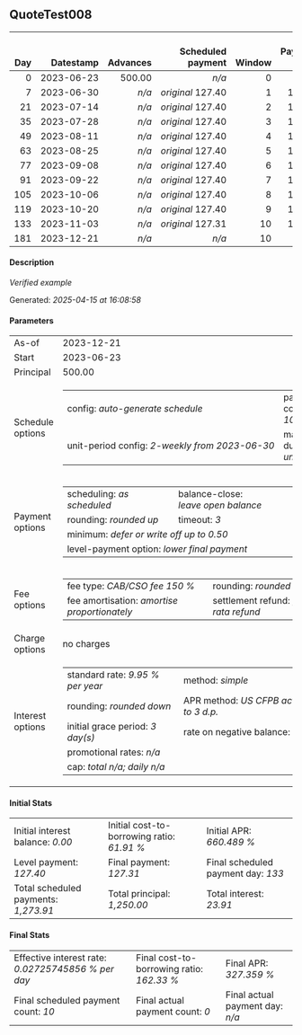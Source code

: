 <h2>QuoteTest008</h2><table><thead style="vertical-align: bottom;"><th style="text-align: right;">Day</th><th style="text-align: right;">Datestamp</th><th style="text-align: right;">Advances</th><th style="text-align: right;">Scheduled payment</th><th style="text-align: right;">Window</th><th style="text-align: right;">Payment due</th><th style="text-align: right;">Actual payments</th><th style="text-align: right;">Generated payment</th><th style="text-align: right;">Net effect</th><th style="text-align: right;">Payment status</th><th style="text-align: right;">Balance status</th><th style="text-align: right;">Simple interest</th><th style="text-align: right;">New interest</th><th style="text-align: right;">New charges</th><th style="text-align: right;">Principal portion</th><th style="text-align: right;">Fee portion</th><th style="text-align: right;">Interest portion</th><th style="text-align: right;">Charges portion</th><th style="text-align: right;">Fee refund</th><th style="text-align: right;">Principal balance</th><th style="text-align: right;">Fee balance</th><th style="text-align: right;">Interest balance</th><th style="text-align: right;">Charges balance</th><th style="text-align: right;">Settlement figure</th><th style="text-align: right;">Fee refund if&nbsp;settled</th></thead><tr style="text-align: right;"><td class="ci00">0</td><td class="ci01" style="white-space: nowrap;">2023-06-23</td><td class="ci02">500.00</td><td class="ci03" style="white-space: nowrap;"><i>n/a<i></td><td class="ci04">0</td><td class="ci05">0.00</td><td class="ci06"><i>n/a</i></td><td class="ci07"><i>n/a</i></td><td class="ci08">0.00</td><td class="ci09"><i>none&nbsp;scheduled</i></td><td class="ci10">open</td><td class="ci13">0.0000</td><td class="ci14">0.0000</td><td class="ci15"><i>n/a</i></td><td class="ci16">0.00</td><td class="ci17">0.00</td><td class="ci18">0.00</td><td class="ci19">0.00</td><td class="ci20">0.00</td><td class="ci21">500.00</td><td class="ci22">750.00</td><td class="ci23">0.0000</td><td class="ci24">0.00</td><td class="ci25">1,250.00</td><td class="ci26">750.00</td></tr><tr style="text-align: right;"><td class="ci00">7</td><td class="ci01" style="white-space: nowrap;">2023-06-30</td><td class="ci02"><i>n/a</i></td><td class="ci03" style="white-space: nowrap;"><i>original</i> 127.40</td><td class="ci04">1</td><td class="ci05">127.40</td><td class="ci06"><i>n/a</i></td><td class="ci07"><i>n/a</i></td><td class="ci08">0.00</td><td class="ci09"><i>missed&nbsp;payment</i></td><td class="ci10">open</td><td class="ci13">2.3853</td><td class="ci14">2.3853</td><td class="ci15"><i>n/a</i></td><td class="ci16">0.00</td><td class="ci17">0.00</td><td class="ci18">0.00</td><td class="ci19">0.00</td><td class="ci20">710.53</td><td class="ci21">500.00</td><td class="ci22">750.00</td><td class="ci23">2.3853</td><td class="ci24">0.00</td><td class="ci25">541.85</td><td class="ci26">710.53</td></tr><tr style="text-align: right;"><td class="ci00">21</td><td class="ci01" style="white-space: nowrap;">2023-07-14</td><td class="ci02"><i>n/a</i></td><td class="ci03" style="white-space: nowrap;"><i>original</i> 127.40</td><td class="ci04">2</td><td class="ci05">127.40</td><td class="ci06"><i>n/a</i></td><td class="ci07"><i>n/a</i></td><td class="ci08">0.00</td><td class="ci09"><i>missed&nbsp;payment</i></td><td class="ci10">open</td><td class="ci13">4.7705</td><td class="ci14">4.7705</td><td class="ci15"><i>n/a</i></td><td class="ci16">0.00</td><td class="ci17">0.00</td><td class="ci18">0.00</td><td class="ci19">0.00</td><td class="ci20">631.58</td><td class="ci21">500.00</td><td class="ci22">750.00</td><td class="ci23">7.1558</td><td class="ci24">0.00</td><td class="ci25">625.57</td><td class="ci26">631.58</td></tr><tr style="text-align: right;"><td class="ci00">35</td><td class="ci01" style="white-space: nowrap;">2023-07-28</td><td class="ci02"><i>n/a</i></td><td class="ci03" style="white-space: nowrap;"><i>original</i> 127.40</td><td class="ci04">3</td><td class="ci05">127.40</td><td class="ci06"><i>n/a</i></td><td class="ci07"><i>n/a</i></td><td class="ci08">0.00</td><td class="ci09"><i>missed&nbsp;payment</i></td><td class="ci10">open</td><td class="ci13">4.7705</td><td class="ci14">4.7705</td><td class="ci15"><i>n/a</i></td><td class="ci16">0.00</td><td class="ci17">0.00</td><td class="ci18">0.00</td><td class="ci19">0.00</td><td class="ci20">552.64</td><td class="ci21">500.00</td><td class="ci22">750.00</td><td class="ci23">11.9264</td><td class="ci24">0.00</td><td class="ci25">709.28</td><td class="ci26">552.64</td></tr><tr style="text-align: right;"><td class="ci00">49</td><td class="ci01" style="white-space: nowrap;">2023-08-11</td><td class="ci02"><i>n/a</i></td><td class="ci03" style="white-space: nowrap;"><i>original</i> 127.40</td><td class="ci04">4</td><td class="ci05">127.40</td><td class="ci06"><i>n/a</i></td><td class="ci07"><i>n/a</i></td><td class="ci08">0.00</td><td class="ci09"><i>missed&nbsp;payment</i></td><td class="ci10">open</td><td class="ci13">4.7705</td><td class="ci14">4.7705</td><td class="ci15"><i>n/a</i></td><td class="ci16">0.00</td><td class="ci17">0.00</td><td class="ci18">0.00</td><td class="ci19">0.00</td><td class="ci20">473.69</td><td class="ci21">500.00</td><td class="ci22">750.00</td><td class="ci23">16.6969</td><td class="ci24">0.00</td><td class="ci25">793.00</td><td class="ci26">473.69</td></tr><tr style="text-align: right;"><td class="ci00">63</td><td class="ci01" style="white-space: nowrap;">2023-08-25</td><td class="ci02"><i>n/a</i></td><td class="ci03" style="white-space: nowrap;"><i>original</i> 127.40</td><td class="ci04">5</td><td class="ci05">127.40</td><td class="ci06"><i>n/a</i></td><td class="ci07"><i>n/a</i></td><td class="ci08">0.00</td><td class="ci09"><i>missed&nbsp;payment</i></td><td class="ci10">open</td><td class="ci13">4.7705</td><td class="ci14">4.7705</td><td class="ci15"><i>n/a</i></td><td class="ci16">0.00</td><td class="ci17">0.00</td><td class="ci18">0.00</td><td class="ci19">0.00</td><td class="ci20">394.74</td><td class="ci21">500.00</td><td class="ci22">750.00</td><td class="ci23">21.4675</td><td class="ci24">0.00</td><td class="ci25">876.72</td><td class="ci26">394.74</td></tr><tr style="text-align: right;"><td class="ci00">77</td><td class="ci01" style="white-space: nowrap;">2023-09-08</td><td class="ci02"><i>n/a</i></td><td class="ci03" style="white-space: nowrap;"><i>original</i> 127.40</td><td class="ci04">6</td><td class="ci05">127.40</td><td class="ci06"><i>n/a</i></td><td class="ci07"><i>n/a</i></td><td class="ci08">0.00</td><td class="ci09"><i>missed&nbsp;payment</i></td><td class="ci10">open</td><td class="ci13">4.7705</td><td class="ci14">4.7705</td><td class="ci15"><i>n/a</i></td><td class="ci16">0.00</td><td class="ci17">0.00</td><td class="ci18">0.00</td><td class="ci19">0.00</td><td class="ci20">315.79</td><td class="ci21">500.00</td><td class="ci22">750.00</td><td class="ci23">26.2380</td><td class="ci24">0.00</td><td class="ci25">960.44</td><td class="ci26">315.79</td></tr><tr style="text-align: right;"><td class="ci00">91</td><td class="ci01" style="white-space: nowrap;">2023-09-22</td><td class="ci02"><i>n/a</i></td><td class="ci03" style="white-space: nowrap;"><i>original</i> 127.40</td><td class="ci04">7</td><td class="ci05">127.40</td><td class="ci06"><i>n/a</i></td><td class="ci07"><i>n/a</i></td><td class="ci08">0.00</td><td class="ci09"><i>missed&nbsp;payment</i></td><td class="ci10">open</td><td class="ci13">4.7705</td><td class="ci14">4.7705</td><td class="ci15"><i>n/a</i></td><td class="ci16">0.00</td><td class="ci17">0.00</td><td class="ci18">0.00</td><td class="ci19">0.00</td><td class="ci20">236.85</td><td class="ci21">500.00</td><td class="ci22">750.00</td><td class="ci23">31.0086</td><td class="ci24">0.00</td><td class="ci25">1,044.15</td><td class="ci26">236.85</td></tr><tr style="text-align: right;"><td class="ci00">105</td><td class="ci01" style="white-space: nowrap;">2023-10-06</td><td class="ci02"><i>n/a</i></td><td class="ci03" style="white-space: nowrap;"><i>original</i> 127.40</td><td class="ci04">8</td><td class="ci05">127.40</td><td class="ci06"><i>n/a</i></td><td class="ci07"><i>n/a</i></td><td class="ci08">0.00</td><td class="ci09"><i>missed&nbsp;payment</i></td><td class="ci10">open</td><td class="ci13">4.7705</td><td class="ci14">4.7705</td><td class="ci15"><i>n/a</i></td><td class="ci16">0.00</td><td class="ci17">0.00</td><td class="ci18">0.00</td><td class="ci19">0.00</td><td class="ci20">157.90</td><td class="ci21">500.00</td><td class="ci22">750.00</td><td class="ci23">35.7791</td><td class="ci24">0.00</td><td class="ci25">1,127.87</td><td class="ci26">157.90</td></tr><tr style="text-align: right;"><td class="ci00">119</td><td class="ci01" style="white-space: nowrap;">2023-10-20</td><td class="ci02"><i>n/a</i></td><td class="ci03" style="white-space: nowrap;"><i>original</i> 127.40</td><td class="ci04">9</td><td class="ci05">127.40</td><td class="ci06"><i>n/a</i></td><td class="ci07"><i>n/a</i></td><td class="ci08">0.00</td><td class="ci09"><i>missed&nbsp;payment</i></td><td class="ci10">open</td><td class="ci13">4.7705</td><td class="ci14">4.7705</td><td class="ci15"><i>n/a</i></td><td class="ci16">0.00</td><td class="ci17">0.00</td><td class="ci18">0.00</td><td class="ci19">0.00</td><td class="ci20">78.95</td><td class="ci21">500.00</td><td class="ci22">750.00</td><td class="ci23">40.5497</td><td class="ci24">0.00</td><td class="ci25">1,211.59</td><td class="ci26">78.95</td></tr><tr style="text-align: right;"><td class="ci00">133</td><td class="ci01" style="white-space: nowrap;">2023-11-03</td><td class="ci02"><i>n/a</i></td><td class="ci03" style="white-space: nowrap;"><i>original</i> 127.31</td><td class="ci04">10</td><td class="ci05">127.31</td><td class="ci06"><i>n/a</i></td><td class="ci07"><i>n/a</i></td><td class="ci08">0.00</td><td class="ci09"><i>paid&nbsp;later&nbsp;in&nbsp;full</i></td><td class="ci10">open</td><td class="ci13">4.7705</td><td class="ci14">4.7705</td><td class="ci15"><i>n/a</i></td><td class="ci16">0.00</td><td class="ci17">0.00</td><td class="ci18">0.00</td><td class="ci19">0.00</td><td class="ci20">0.00</td><td class="ci21">500.00</td><td class="ci22">750.00</td><td class="ci23">45.3202</td><td class="ci24">0.00</td><td class="ci25">1,295.32</td><td class="ci26">0.00</td></tr><tr style="text-align: right;"><td class="ci00">181</td><td class="ci01" style="white-space: nowrap;">2023-12-21</td><td class="ci02"><i>n/a</i></td><td class="ci03" style="white-space: nowrap;"><i>n/a<i></td><td class="ci04">10</td><td class="ci05">0.00</td><td class="ci06"><i>n/a</i></td><td class="ci07">1,311.67</td><td class="ci08">1,311.67</td><td class="ci09"><i>generated</i></td><td class="ci10">closed</td><td class="ci13">16.3562</td><td class="ci14">16.3562</td><td class="ci15"><i>n/a</i></td><td class="ci16">500.00</td><td class="ci17">750.00</td><td class="ci18">61.67</td><td class="ci19">0.00</td><td class="ci20">0.00</td><td class="ci21">0.00</td><td class="ci22">0.00</td><td class="ci23">0.0000</td><td class="ci24">0.00</td><td class="ci25">1,311.67</td><td class="ci26">0.00</td></tr></table><p><h4>Description</h4><i>Verified example</i></p><p>Generated: <i>2025-04-15 at 16:08:58</i></p><h4>Parameters</h4><table><tr><td>As-of</td><td>2023-12-21</td></tr><tr><td>Start</td><td>2023-06-23</td></tr><tr><td>Principal</td><td>500.00</td></tr><tr><td>Schedule options</td><td><table><tr><td>config: <i>auto-generate schedule</i></td><td>payment count: <i>10</i></td></tr><tr><td style="white-space: nowrap;">unit-period config: <i>2-weekly from 2023-06-30</i></td><td>max duration: <i>unlimited</i></td></tr></table></td></tr><tr><td>Payment options</td><td><table><tr><td>scheduling: <i>as scheduled</i></td><td>balance-close: <i>leave&nbsp;open&nbsp;balance</i></td></tr><tr><td>rounding: <i>rounded up</i></td><td>timeout: <i>3</i></td></tr><tr><td colspan='2'>minimum: <i>defer&nbsp;or&nbsp;write&nbsp;off&nbsp;up&nbsp;to&nbsp;0.50</i></td></tr><tr><td colspan='2'>level-payment option: <i>lower&nbsp;final&nbsp;payment</i></td></tr></table></td></tr><tr><td>Fee options</td><td><table><tr><td>fee type: <i><i>CAB/CSO fee</i> 150 %</i></td><td>rounding: <i>rounded down</i></td></tr><tr><td>fee amortisation: <i>amortise proportionately</i></td><td>settlement refund: <i>pro-rata refund</i></td></tr></table></td></tr><tr><td>Charge options</td><td>no charges</td></tr><tr><td>Interest options</td><td><table><tr><td>standard rate: <i>9.95 % per year</i></td><td>method: <i>simple</i></td></tr><tr><td>rounding: <i>rounded down</i></td><td>APR method: <i>US CFPB actuarial to 3 d.p.</i></td></tr><tr><td>initial grace period: <i>3 day(s)</i></td><td>rate on negative balance: <i>zero</i></td></tr><tr><td colspan="2">promotional rates: <i><i>n/a</i></i></td></tr><tr><td colspan="2">cap: <i>total <i>n/a</i>; daily <i>n/a</i></td></tr></table></td></tr></table><h4>Initial Stats</h4><table><tr><td>Initial interest balance: <i>0.00</i></td><td>Initial cost-to-borrowing ratio: <i>61.91 %</i></td><td>Initial APR: <i>660.489 %</i></td></tr><tr><td>Level payment: <i>127.40</i></td><td>Final payment: <i>127.31</i></td><td>Final scheduled payment day: <i>133</i></td></tr><tr><td>Total scheduled payments: <i>1,273.91</i></td><td>Total principal: <i>1,250.00</i></td><td>Total interest: <i>23.91</i></td></tr></table><h4>Final Stats</h4><table><tr><td>Effective interest rate: <i>0.02725745856 % per day</i></td><td>Final cost-to-borrowing ratio: <i>162.33 %</i></td><td>Final APR: <i>327.359 %</i></td></tr><tr><td>Final scheduled payment count: <i>10</i></td><td>Final actual payment count: <i>0</i></td><td>Final actual payment day: <i>n/a</i></td></tr></table>
